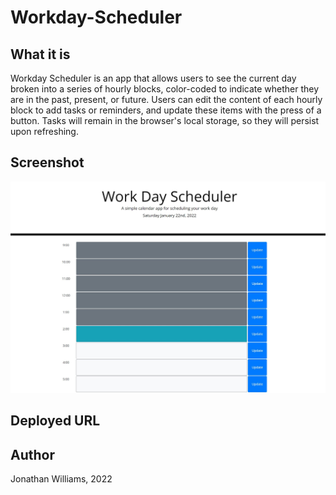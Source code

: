 # Workday-Scheduler

## What it is
Workday Scheduler is an app that allows users to see the current day broken into a
series of hourly blocks, color-coded to indicate whether they are in the past, present,
or future.  Users can edit the content of each hourly block to add tasks or reminders, and
update these items with the press of a button.
Tasks will remain in the browser's local storage, so they will persist upon refreshing.

## Screenshot
![screenshot](./assets/images/screenshot.JPG)

## Deployed URL

## Author
Jonathan Williams, 2022